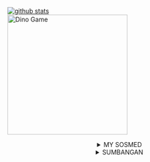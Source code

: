 [![github stats](https://github-readme-stats.vercel.app/api?username=frmdeveloper&show_icons=true&hide_border=true&hide=issues)](https://github.com/frmdeveloper)
<br>
<img src="https://github.com/TheDudeThatCode/TheDudeThatCode/blob/master/Assets/dino.gif" alt="Dino Game" width="270" />
<br>
<div align="center">

<details>
 <summary>MY SOSMED</summary>

[![Instagram Badge](https://img.shields.io/badge/-Instagram-e4405f?style=flat-square&logo=Instagram&logoColor=white)](https://www.instagram.com/frmdeveloper/)
[![Facebook Badge](https://img.shields.io/badge/-Facebook-0088cc?style=flat-square&logo=Facebook&logoColor=white)](https://facebook.com/frmdeveloper)
[![Telegram Badge](https://img.shields.io/badge/-Telegram-0088cc?style=flat-square&logo=Telegram&logoColor=white)](https://t.me/frmdeveloper)
[![Whatsapp Badge](https://img.shields.io/badge/-Whatsapp-%808080?style=flat-square&logo=Whatsapp&logoColor=white)](https://wa.me/6281615901727)
[![Email Badge](https://img.shields.io/badge/Email-3b5998?style=flat-square&logo=email&logoColor=white)](mailto:fauzan@frmdev.ml)
 
</details>

<details>
 <summary>SUMBANGAN</summary>

### Pulsa
- axis:  083169480682
- indosat:  081615901727

### Uang digital
- [Saweria](https://saweria.co/frmdeveloper)
- [Dana:](https://link.dana.id/qr/3jstu95e) 081615901727
- Rek. virtual CIMB Niaga: 8059081615901727
</details>
